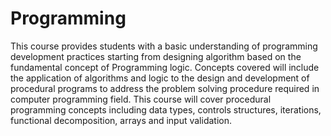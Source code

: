 # Programming
This course provides students with a basic understanding of programming development practices starting from designing algorithm based on the fundamental concept of  Programming logic. Concepts covered will include the application of algorithms and logic to the design and development of procedural programs to address the problem solving procedure required in computer programming field. This course will cover procedural programming concepts including data types, controls structures, iterations, functional decomposition, arrays and input validation.
